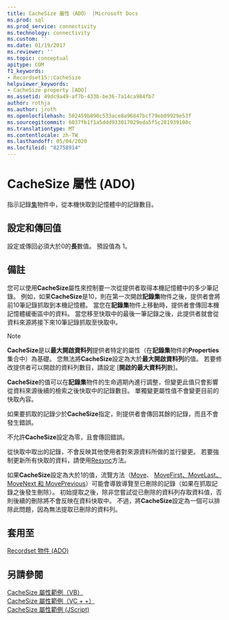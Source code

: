 ```yaml
---
title: CacheSize 屬性（ADO） |Microsoft Docs
ms.prod: sql
ms.prod_service: connectivity
ms.technology: connectivity
ms.custom: ''
ms.date: 01/19/2017
ms.reviewer: ''
ms.topic: conceptual
apitype: COM
f1_keywords:
- Recordset15::CacheSize
helpviewer_keywords:
- CacheSize property [ADO]
ms.assetid: 49dc9a49-af7b-433b-be36-7a14ca984fb7
author: rothja
ms.author: jroth
ms.openlocfilehash: 502459b890c533ace8a96847bcf79eb09929e53f
ms.sourcegitcommit: 6037fb1f1a5ddd933017029eda5f5c281939100c
ms.translationtype: MT
ms.contentlocale: zh-TW
ms.lasthandoff: 05/04/2020
ms.locfileid: "82758914"
---
```

# <a name="cachesize-property-ado"></a>CacheSize 屬性 (ADO)
指示記錄[集](../../../ado/reference/ado-api/recordset-object-ado.md)物件中，從本機快取到記憶體中的記錄數目。  
  
## <a name="settings-and-return-values"></a>設定和傳回值  
 設定或傳回必須大於0的**長**數值。 預設值為 1。  
  
## <a name="remarks"></a>備註  
 您可以使用**CacheSize**屬性來控制要一次從提供者取得本機記憶體中的多少筆記錄。 例如，如果**CacheSize**是10，則在第一次開啟**記錄集**物件之後，提供者會將前10筆記錄抓取到本機記憶體。 當您在**記錄集**物件上移動時，提供者會傳回本機記憶體緩衝區中的資料。 當您移至快取中的最後一筆記錄之後，此提供者就會從資料來源將接下來10筆記錄抓取至快取中。  
  
> [!NOTE]
>  **CacheSize**是以**最大開啟資料列**提供者特定的屬性（在**記錄集**物件的**Properties**集合中）為基礎。 您無法將**CacheSize**設定為大於**最大開啟資料列**的值。 若要修改提供者可以開啟的資料列數目，請設定 [**開啟的最大資料列**數]。  
  
 **CacheSize**的值可以在**記錄集**物件的生命週期內進行調整，但變更此值只會影響從資料來源後續的檢索之後快取中的記錄數目。 單獨變更屬性值不會變更目前的快取內容。  
  
 如果要抓取的記錄少於**CacheSize**指定，則提供者會傳回其餘的記錄，而且不會發生錯誤。  
  
 不允許**CacheSize**設定為零，且會傳回錯誤。  
  
 從快取中取出的記錄，不會反映其他使用者對來源資料所做的並行變更。 若要強制更新所有快取的資料，請使用[Resync](../../../ado/reference/ado-api/resync-method.md)方法。  
  
 如果**CacheSize**設定為大於1的值，流覽方法（[Move](../../../ado/reference/ado-api/move-method-ado.md)、 [MoveFirst、MoveLast、MoveNext 和 MovePrevious](../../../ado/reference/ado-api/movefirst-movelast-movenext-and-moveprevious-methods-ado.md)）可能會導致導覽至已刪除的記錄（如果在抓取記錄之後發生刪除）。 初始提取之後，除非您嘗試從已刪除的資料列存取資料值，否則後續的刪除將不會反映在資料快取中。 不過，將**CacheSize**設定為一個可以排除此問題，因為無法提取已刪除的資料列。  
  
## <a name="applies-to"></a>套用至  
 [Recordset 物件 (ADO)](../../../ado/reference/ado-api/recordset-object-ado.md)  
  
## <a name="see-also"></a>另請參閱  
 [CacheSize 屬性範例（VB）](../../../ado/reference/ado-api/cachesize-property-example-vb.md)   
 [CacheSize 屬性範例（VC + +）](../../../ado/reference/ado-api/cachesize-property-example-vc.md)   
 [CacheSize 屬性範例 (JScript)](../../../ado/reference/ado-api/cachesize-property-example-jscript.md)
